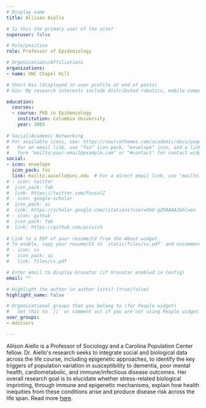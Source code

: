 ```yaml
---
# Display name
title: Allison Aiello

# Is this the primary user of the site?
superuser: false

# Role/position
role: Professor of Epidemiology

# Organizations/Affiliations
organizations:
- name: UNC Chapel Hill

# Short bio (displayed in user profile at end of posts)
# bio: My research interests include distributed robotics, mobile computing and programmable matter.

education:
  courses:
  - course: PhD in Epidemiology
    institution: Columbia University
    year: 2003
    
# Social/Academic Networking
# For available icons, see: https://sourcethemes.com/academic/docs/page-builder/#icons
#   For an email link, use "fas" icon pack, "envelope" icon, and a link in the
#   form "mailto:your-email@example.com" or "#contact" for contact widget.
social:
- icon: envelope
  icon_pack: fas
  link: mailto:aaiello@unc.edu  # For a direct email link, use "mailto:test@example.org".
# - icon: twitter
#  icon_pack: fab
#  link: https://twitter.com/PausalZ
# - icon: google-scholar
#  icon_pack: ai
#  link: https://scholar.google.com/citations?user=hbU-gZ0AAAAJ&hl=en
# - icon: github
#  icon_pack: fab
#  link: https://github.com/pzivich
  
# Link to a PDF of your resume/CV from the About widget.
# To enable, copy your resume/CV to `static/files/cv.pdf` and uncomment the lines below.
# - icon: cv
#   icon_pack: ai
#   link: files/cv.pdf

# Enter email to display Gravatar (if Gravatar enabled in Config)
email: ""

# Highlight the author in author lists? (true/false)
highlight_name: false

# Organizational groups that you belong to (for People widget)
#   Set this to `[]` or comment out if you are not using People widget.
user_groups:
- Advisors

---
```


Allison Aiello is a Professor of Sociology and a Carolina Population Center fellow. Dr. Aiello's research seeks to integrate social and biological data across the life course, including epigenetic approaches, to identify the key triggers of population variation in susceptibility to dementia, poor mental health, cardiometabolic, and immune/infectious disease outcomes. Her overall research goal is to elucidate whether stress-related biological imprinting, through immune and epigenetic mechanisms, explain how health inequities from these conditions arise and produce disease risk across the life span. Read more [here](https://www.cpc.unc.edu/people/fellows/allison-aiello/).
